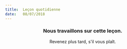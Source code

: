```yaml
---
title:  Leçon quotidienne
date:   08/07/2018
---
```


### <center>Nous travaillons sur cette leçon.</center>
<center>Revenez plus tard, s'il vous plaît.</center>